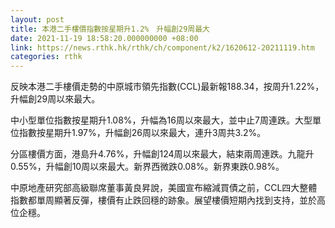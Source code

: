 ```yaml
---
layout: post
title: 本港二手樓價指數按星期升1.2%　升幅創29周最大
date: 2021-11-19 18:58:20.000000000 +08:00
link: https://news.rthk.hk/rthk/ch/component/k2/1620612-20211119.htm
categories: rthk
---
```


反映本港二手樓價走勢的中原城市領先指數(CCL)最新報188.34，按周升1.22%，升幅創29周以來最大。

中小型單位指數按星期升1.08%，升幅為16周以來最大，並中止7周連跌。大型單位指數按星期升1.97%，升幅創26周以來最大，連升3周共3.2%。

分區樓價方面，港島升4.76%，升幅創124周以來最大，結束兩周連跌。九龍升0.55%，升幅創10周以來最大。新界西微跌0.08%。新界東跌0.98%。

中原地產研究部高級聯席董事黃良昇說，美國宣布縮減買債之前，CCL四大整體指數都單周顯著反彈，樓價有止跌回穩的跡象。展望樓價短期內找到支持，並於高位企穩。
